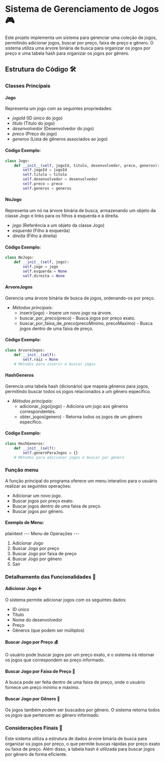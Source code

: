 
# Sistema de Gerenciamento de Jogos 🎮
Este projeto implementa um sistema para gerenciar uma coleção de jogos, permitindo adicionar jogos, buscar por preço, faixa de preço e gênero. O sistema utiliza uma árvore binária de busca para organizar os jogos por preço e uma tabela hash para organizar os jogos por gênero.

## Estrutura do Código 🛠
### Classes Principais
#### Jogo
Representa um jogo com as seguintes propriedades:
- *jogoId* (ID único do jogo)
- *titulo* (Título do jogo)
- *desenvolvedor* (Desenvolvedor do jogo)
- *preco* (Preço do jogo)
- *generos* (Lista de gêneros associados ao jogo)

#### Código Exemplo:
``` python
class Jogo:
    def __init__(self, jogoId, titulo, desenvolvedor, preco, generos):
        self.jogoId = jogoId
        self.titulo = titulo
        self.desenvolvedor = desenvolvedor
        self.preco = preco
        self.generos = generos
```

#### NoJogo
Representa um nó na árvore binária de busca, armazenando um objeto da classe Jogo e links para os filhos à esquerda e à direita.
- *jogo* (Referência a um objeto da classe Jogo)
- *esquerda* (Filho à esquerda)
- *direita* (Filho à direita)

#### Código Exemplo:
``` python
class NoJogo:
    def __init__(self, jogo):
        self.jogo = jogo
        self.esquerda = None
        self.direita = None

```
#### ArvoreJogos
Gerencia uma árvore binária de busca de jogos, ordenando-os por preço.
- *Métodos principais*:
  - inserir(jogo) - Insere um novo jogo na árvore.
  - buscar_por_preco(preco) - Busca jogos por preço exato.
  - buscar_por_faixa_de_preco(precoMinimo, precoMaximo) - Busca jogos dentro de uma faixa de preço.

#### Código Exemplo:
``` python
class ArvoreJogos:
    def __init__(self):
        self.raiz = None
    # Métodos para inserir e buscar jogos
```

#### HashGeneros
Gerencia uma tabela hash (dicionário) que mapeia gêneros para jogos, permitindo buscar todos os jogos relacionados a um gênero específico.
- *Métodos principais*:
  - adicionar_jogo(jogo) - Adiciona um jogo aos gêneros correspondentes.
  - obter_jogos(genero) - Retorna todos os jogos de um gênero específico.

#### Código Exemplo:
``` python
class HashGeneros:
    def __init__(self):
        self.generoParaJogos = {}
    # Métodos para adicionar jogos e buscar por gênero

```
### Função menu
A função principal do programa oferece um menu interativo para o usuário realizar as seguintes operações:
- Adicionar um novo jogo.
- Buscar jogos por preço exato.
- Buscar jogos dentro de uma faixa de preço.
- Buscar jogos por gênero.

#### Exemplo de Menu:
plaintext
--- Menu de Operações ---
1. Adicionar Jogo
2. Buscar Jogo por preço
3. Buscar Jogo por faixa de preço
4. Buscar Jogo por gênero
0. Sair


### Detalhamento das Funcionalidades 📝
#### Adicionar Jogo ➕
O sistema permite adicionar jogos com os seguintes dados:
- ID único
- Título
- Nome do desenvolvedor
- Preço
- Gêneros (que podem ser múltiplos)

#### Buscar Jogo por Preço 💰
O usuário pode buscar jogos por um preço exato, e o sistema irá retornar os jogos que correspondem ao preço informado.

#### Buscar Jogo por Faixa de Preço 💸
A busca pode ser feita dentro de uma faixa de preço, onde o usuário fornece um preço mínimo e máximo.

#### Buscar Jogo por Gênero 🎯
Os jogos também podem ser buscados por gênero. O sistema retorna todos os jogos que pertencem ao gênero informado.

### Considerações Finais 🤖
Este sistema utiliza a estrutura de dados árvore binária de busca para organizar os jogos por preço, o que permite buscas rápidas por preço exato ou faixa de preço. Além disso, a tabela hash é utilizada para buscar jogos por gênero de forma eficiente.
